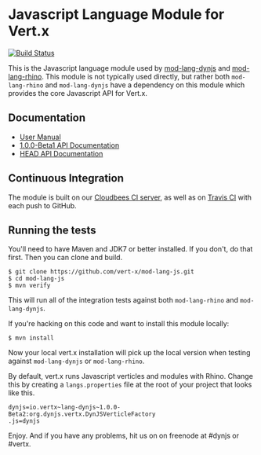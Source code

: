# Javascript Language Module for Vert.x

[![Build Status](https://travis-ci.org/vert-x/mod-lang-js.png?branch=master "Build Status")](https://travis-ci.org/vert-x/mod-lang-js)

This is the Javascript language module used by 
[mod-lang-dynjs](https://github.com/vert-x/mod-lang-dynjs) and
[mod-lang-rhino](https://github.com/vert-x/mod-lang-rhino). 
This module is not typically used directly, but rather both `mod-lang-rhino`
and `mod-lang-dynjs` have a dependency on this module which provides
the core Javascript API for Vert.x.

## Documentation

- [User Manual](http://vertx.io/core_manual_js.html)
- [1.0.0-Beta1 API Documentation](http://vertx.io/mod-lang-js/docs/1.0.0-Beta1/index.html)
- [HEAD API Documentation](https://vertx.ci.cloudbees.com/view/Javascript/job/vert.x-mod-lang-js/lastSuccessfulBuild/artifact/target/docs/index.html)

## Continuous Integration

The module is built on our 
[Cloudbees CI server](https://vertx.ci.cloudbees.com/view/Javascript/job/vert.x-mod-lang-js/),
as well as on [Travis CI](https://travis-ci.org/vert-x/mod-lang-js) with each push to GitHub.

## Running the tests

You'll need to have Maven and JDK7 or better installed. If you don't, do that
first. Then you can clone and build.

    $ git clone https://github.com/vert-x/mod-lang-js.git
    $ cd mod-lang-js
    $ mvn verify

This will run all of the integration tests against both `mod-lang-rhino` and `mod-lang-dynjs`.

If you're hacking on this code and want to install this module locally:

    $ mvn install

Now your local vert.x installation will pick up the local version when
testing against `mod-lang-dynjs` or `mod-lang-rhino`.

By default, vert.x runs Javascript verticles and modules with Rhino. Change
this by creating a `langs.properties` file at the root of your project that
looks like this.

    dynjs=io.vertx~lang-dynjs~1.0.0-Beta2:org.dynjs.vertx.DynJSVerticleFactory
    .js=dynjs

Enjoy. And if you have any problems, hit us on on freenode at #dynjs or #vertx.
